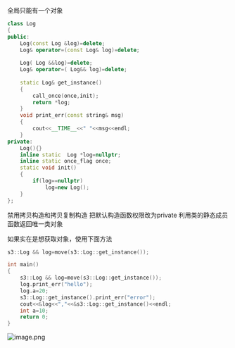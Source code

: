 全局只能有一个对象

```cpp
class Log
{
public:
    Log(const Log &log)=delete;
    Log& operator=(const Log& log)=delete;
    
    Log( Log &&log)=delete;  
    Log& operator=( Log&& log)=delete;
    
    static Log& get_instance()
    {
        call_once(once,init);
        return *log;
    }
    void print_err(const string& msg)
    {
        cout<<__TIME__<<" "<<msg<<endl;
    }
private:
    Log(){}
    inline static  Log *log=nullptr;
    inline static once_flag once;
    static void init()
    {
        if(log==nullptr)
            log=new Log();
    }
};
```

禁用拷贝构造和拷贝复制构造
把默认构造函数权限改为private
利用类的静态成员函数返回唯一类对象

如果实在是想获取对象，使用下面方法
```cpp
s3::Log && log=move(s3::Log::get_instance());
```
```cpp
int main()  
{  
    s3::Log && log=move(s3::Log::get_instance());  
    log.print_err("hello");  
    log.a=20;  
    s3::Log::get_instance().print_err("error");  
    cout<<&log<<","<<&s3::Log::get_instance()<<endl;  
    int a=10;  
    return 0;  
}
```
![image.png](https://yaaame-1317851743.cos.ap-beijing.myqcloud.com/20240504131039.png)
